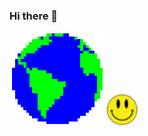 ### Hi there 👋

<!--
**wllclngn/wllclngn** is a ✨ _special_ ✨ repository because its `README.md` (this file) appears on your GitHub profile.

Here are some ideas to get you started:

- 🔭 I’m currently working on ...
- 🌱 I’m currently learning ...
- 👯 I’m looking to collaborate on ...
- 🤔 I’m looking for help with ...
- 💬 Ask me about ...
- 📫 How to reach me: ...
- 😄 Pronouns: ...
- ⚡ Fun fact: ...
-->

<img src='https://raw.githubusercontent.com/wllclngn/wllclngn/main/Earth.gif' />&nbsp;<img src='https://raw.githubusercontent.com/wllclngn/wllclngn/main/acid-house-smiley-SMALL.png' style="width:50px;height:50px;"/>
